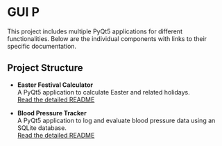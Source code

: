 # GUI P

This project includes multiple PyQt5 applications for different functionalities. Below are the individual components with links to their specific documentation.

## Project Structure

- **Easter Festival Calculator**  
  A PyQt5 application to calculate Easter and related holidays.  
  [Read the detailed README](./a11/README.md)

- **Blood Pressure Tracker**  
  A PyQt5 application to log and evaluate blood pressure data using an SQLite database.  
  [Read the detailed README](./a21/README.md)